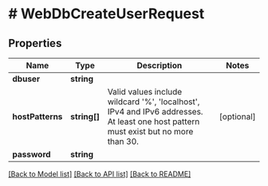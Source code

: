 # # WebDbCreateUserRequest

## Properties

Name | Type | Description | Notes
------------ | ------------- | ------------- | -------------
**dbuser** | **string** |  |
**hostPatterns** | **string[]** | Valid values include wildcard &#39;%&#39;, &#39;localhost&#39;, IPv4 and IPv6 addresses. At least one host pattern must exist but no more than 30. | [optional]
**password** | **string** |  |

[[Back to Model list]](../../README.md#models) [[Back to API list]](../../README.md#endpoints) [[Back to README]](../../README.md)

